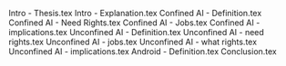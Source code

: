 Intro - Thesis.tex
Intro - Explanation.tex
Confined AI - Definition.tex
Confined AI - Need Rights.tex
Confined AI - Jobs.tex
Confined AI - implications.tex
Unconfined AI - Definition.tex
Unconfined AI - need rights.tex
Unconfined AI - jobs.tex
Unconfined AI - what rights.tex
Unconfined AI - implications.tex
Android - Definition.tex
Conclusion.tex